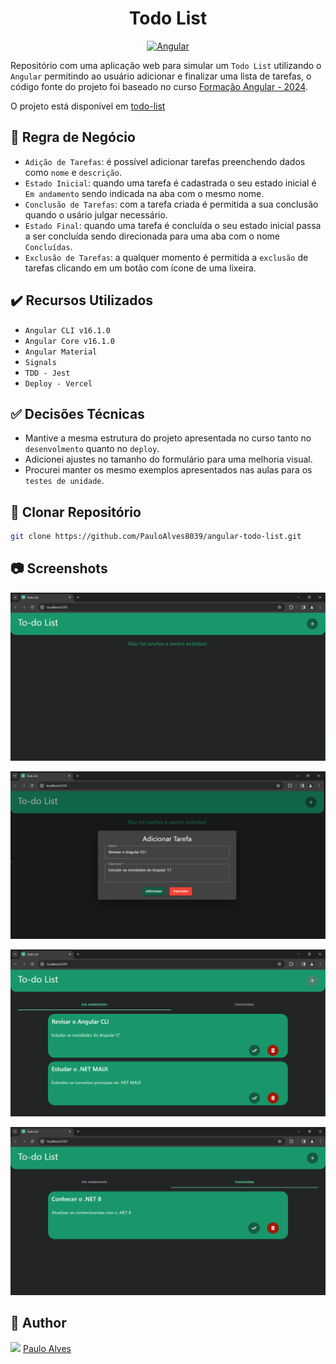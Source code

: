 <h1 align="center">Todo List</h1>

<p align="center">
  <a href="https://angular.io/"><img alt="Angular" src="https://img.shields.io/badge/angular-%23DD0031.svg?style=for-the-badge&logo=angular&logoColor=white" /></a>
</p>

Repositório com uma aplicação web para simular um `Todo List` utilizando o `Angular` permitindo ao usuário adicionar e finalizar uma lista de tarefas, o código fonte do projeto foi baseado no curso [Formação Angular - 2024](https://www.udemy.com/course/curso-de-angular-15-do-iniciante-ao-especialista/).

O projeto está disponível em [todo-list](https://todo-list-nu-ecru.vercel.app/) 

## :blue_book: Regra de Negócio

- `Adição de Tarefas`: é possível adicionar tarefas preenchendo dados como `nome` e `descrição`.
- `Estado Inicial`: quando uma tarefa é cadastrada o seu estado inicial é `Em andamento` sendo indicada na aba com o mesmo nome. 
- `Conclusão de Tarefas`: com a tarefa criada é permitida a sua conclusão quando o usário julgar necessário.
- `Estado Final`: quando uma tarefa é concluída o seu estado inicial passa a ser concluída sendo direcionada para uma aba com o nome `Concluídas`.
- `Exclusão de Tarefas`: a qualquer momento é permitida a `exclusão` de tarefas clicando em um botão com ícone de uma lixeira. 

## ✔️ Recursos Utilizados

- ``Angular CLI v16.1.0``
- ``Angular Core v16.1.0``
- ``Angular Material``
- ``Signals``
- ``TDD - Jest``
- ``Deploy - Vercel``

## :white_check_mark: Decisões Técnicas

- Mantive a mesma estrutura do projeto apresentada no curso tanto no `desenvolmento` quanto no `deploy`.
- Adicionei ajustes no tamanho do formulário para uma melhoria visual.
- Procurei manter os mesmo exemplos apresentados nas aulas para os `testes de unidade`.

## :floppy_disk: Clonar Repositório

```bash
git clone https://github.com/PauloAlves8039/angular-todo-list.git
```

## :camera: Screenshots

<p align="center"> <img src="https://github.com/PauloAlves8039/angular-todo-list/blob/master/src/assets/images/screenshot1.PNG" /></p>
<p align="center"> <img src="https://github.com/PauloAlves8039/angular-todo-list/blob/master/src/assets/images/screenshot2.PNG" /></p>
<p align="center"> <img src="https://github.com/PauloAlves8039/angular-todo-list/blob/master/src/assets/images/screenshot3.PNG" /></p>
<p align="center"> <img src="https://github.com/PauloAlves8039/angular-todo-list/blob/master/src/assets/images/screenshot4.PNG" /></p>

## :boy: Author

<a href="https://github.com/PauloAlves8039"><img src="https://avatars.githubusercontent.com/u/57012714?v=4" width=70></a>
[Paulo Alves](https://github.com/PauloAlves8039)
